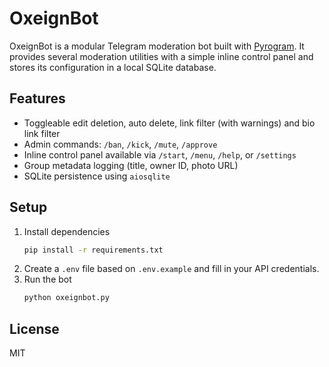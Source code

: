 # OxeignBot

OxeignBot is a modular Telegram moderation bot built with [Pyrogram](https://docs.pyrogram.org/). It provides several moderation utilities with a simple inline control panel and stores its configuration in a local SQLite database.

## Features

- Toggleable edit deletion, auto delete, link filter (with warnings) and bio link filter
- Admin commands: `/ban`, `/kick`, `/mute`, `/approve`
- Inline control panel available via `/start`, `/menu`, `/help`, or `/settings`
- Group metadata logging (title, owner ID, photo URL)
- SQLite persistence using `aiosqlite`

## Setup

1. Install dependencies
   ```bash
   pip install -r requirements.txt
   ```
2. Create a `.env` file based on `.env.example` and fill in your API credentials.
3. Run the bot
   ```bash
   python oxeignbot.py
   ```

## License

MIT
